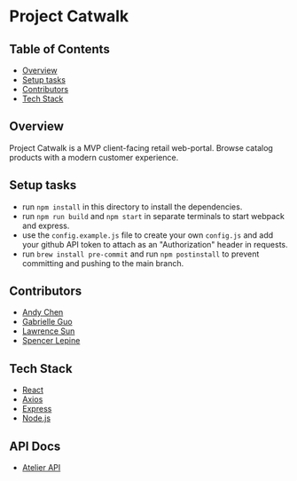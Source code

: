 # Project Catwalk

## Table of Contents
  - [Overview](#overview)
  - [Setup tasks](#setup-tasks)
  - [Contributors](#contributors)
  - [Tech Stack](#tech-stack)

## Overview
Project Catwalk is a MVP client-facing retail web-portal. Browse catalog products with a modern customer experience.

## Setup tasks
  - run `npm install` in this directory to install the dependencies.
  - run `npm run build` and `npm start` in separate terminals to start webpack and express.
  - use the `config.example.js` file to create your own `config.js` and add your github API token to attach as an "Authorization" header in requests.
  - run `brew install pre-commit` and run `npm postinstall` to prevent committing and pushing to the main branch.

## Contributors
  - [Andy Chen](https://github.com/andy-ch3n)
  - [Gabrielle Guo](https://github.com/ggbbi)
  - [Lawrence Sun](https://github.com/lawsun03)
  - [Spencer Lepine](https://github.com/spencerlepine)

## Tech Stack
  - [React](https://reactjs.org/)
  - [Axios](https://www.npmjs.com/package/axios)
  - [Express](https://expressjs.com/)
  - [Node.js](https://nodejs.org/en/)

## API Docs
  - [Atelier API](https://gist.github.com/trentgoing/d69849d6c16b82d279ffc4ecd127f49f)
